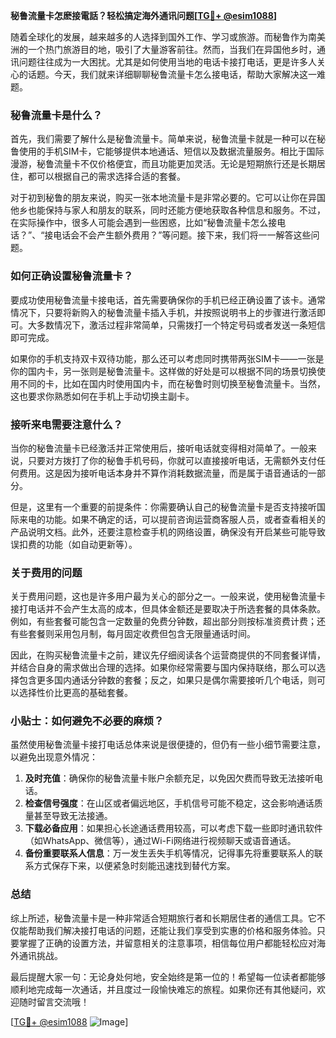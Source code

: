 **秘鲁流量卡怎麽接電話？轻松搞定海外通讯问题[[TG💪+ @esim1088](https://t.me/s/esim1088)]**

随着全球化的发展，越来越多的人选择到国外工作、学习或旅游。而秘鲁作为南美洲的一个热门旅游目的地，吸引了大量游客前往。然而，当我们在异国他乡时，通讯问题往往成为一大困扰。尤其是如何使用当地的电话卡接打电话，更是许多人关心的话题。今天，我们就来详细聊聊秘鲁流量卡怎么接电话，帮助大家解决这一难题。

### 秘鲁流量卡是什么？

首先，我们需要了解什么是秘鲁流量卡。简单来说，秘鲁流量卡就是一种可以在秘鲁使用的手机SIM卡，它能够提供本地通话、短信以及数据流量服务。相比于国际漫游，秘鲁流量卡不仅价格便宜，而且功能更加灵活。无论是短期旅行还是长期居住，都可以根据自己的需求选择合适的套餐。

对于初到秘鲁的朋友来说，购买一张本地流量卡是非常必要的。它可以让你在异国他乡也能保持与家人和朋友的联系，同时还能方便地获取各种信息和服务。不过，在实际操作中，很多人可能会遇到一些困惑，比如“秘鲁流量卡怎么接电话？”、“接电话会不会产生额外费用？”等问题。接下来，我们将一一解答这些问题。

### 如何正确设置秘鲁流量卡？

要成功使用秘鲁流量卡接电话，首先需要确保你的手机已经正确设置了该卡。通常情况下，只要将新购入的秘鲁流量卡插入手机，并按照说明书上的步骤进行激活即可。大多数情况下，激活过程非常简单，只需拨打一个特定号码或者发送一条短信即可完成。

如果你的手机支持双卡双待功能，那么还可以考虑同时携带两张SIM卡——一张是你的国内卡，另一张则是秘鲁流量卡。这样做的好处是可以根据不同的场景切换使用不同的卡，比如在国内时使用国内卡，而在秘鲁时则切换至秘鲁流量卡。当然，这也要求你熟悉如何在手机上手动切换主副卡。

### 接听来电需要注意什么？

当你的秘鲁流量卡已经激活并正常使用后，接听电话就变得相对简单了。一般来说，只要对方拨打了你的秘鲁手机号码，你就可以直接接听电话，无需额外支付任何费用。这是因为接听电话本身并不算作消耗数据流量，而是属于语音通话的一部分。

但是，这里有一个重要的前提条件：你需要确认自己的秘鲁流量卡是否支持接听国际来电的功能。如果不确定的话，可以提前咨询运营商客服人员，或者查看相关的产品说明文档。此外，还要注意检查手机的网络设置，确保没有开启某些可能导致误扣费的功能（如自动更新等）。

### 关于费用的问题

关于费用问题，这也是许多用户最为关心的部分之一。一般来说，使用秘鲁流量卡接打电话并不会产生太高的成本，但具体金额还是要取决于所选套餐的具体条款。例如，有些套餐可能包含一定数量的免费分钟数，超出部分则按标准资费计费；还有些套餐则采用包月制，每月固定收费但包含无限量通话时间。

因此，在购买秘鲁流量卡之前，建议先仔细阅读各个运营商提供的不同套餐详情，并结合自身的需求做出合理的选择。如果你经常需要与国内保持联络，那么可以选择包含更多国内通话分钟数的套餐；反之，如果只是偶尔需要接听几个电话，则可以选择性价比更高的基础套餐。

### 小贴士：如何避免不必要的麻烦？

虽然使用秘鲁流量卡接打电话总体来说是很便捷的，但仍有一些小细节需要注意，以避免出现意外情况：

1. **及时充值**：确保你的秘鲁流量卡账户余额充足，以免因欠费而导致无法接听电话。
2. **检查信号强度**：在山区或者偏远地区，手机信号可能不稳定，这会影响通话质量甚至导致无法接通。
3. **下载必备应用**：如果担心长途通话费用较高，可以考虑下载一些即时通讯软件（如WhatsApp、微信等），通过Wi-Fi网络进行视频聊天或语音通话。
4. **备份重要联系人信息**：万一发生丢失手机等情况，记得事先将重要联系人的联系方式保存下来，以便紧急时刻能迅速找到替代方案。

### 总结

综上所述，秘鲁流量卡是一种非常适合短期旅行者和长期居住者的通信工具。它不仅能帮助我们解决接打电话的问题，还能让我们享受到实惠的价格和服务体验。只要掌握了正确的设置方法，并留意相关的注意事项，相信每位用户都能轻松应对海外通讯挑战。

最后提醒大家一句：无论身处何地，安全始终是第一位的！希望每一位读者都能够顺利地完成每一次通话，并且度过一段愉快难忘的旅程。如果你还有其他疑问，欢迎随时留言交流哦！

[[TG💪+ @esim1088](https://t.me/s/esim1088) ![Image](https://i.postimg.cc/4NQfJmqS/Snipaste-2025-05-13-00-14-12.png)]
